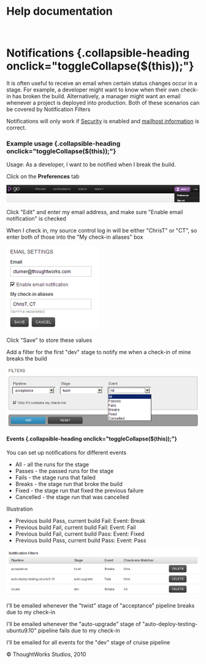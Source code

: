 Help documentation
==================

 

Notifications {.collapsible-heading onclick="toggleCollapse($(this));"}
=============

It is often useful to receive an email when certain status changes occur
in a stage. For example, a developer might want to know when their own
check-in has broken the build. Alternatively, a manager might want an
email whenever a project is deployed into production. Both of these
scenarios can be covered by Notification Filters

Notifications will only work if [Security](../configuration/dev_authentication.html) is
enabled and [mailhost information](admin_mailhost_info.html) is correct.

### Example usage {.collapsible-heading onclick="toggleCollapse($(this));"}

Usage: As a developer, I want to be notified when I break the build.

Click on the **Preferences** tab

![](../resources/images/cruise/topnav_preferences.png)

Click "Edit" and enter my email address, and make sure "Enable email
notification" is checked

When I check in, my source control log in will be either "ChrisT" or
"CT", so enter both of those into the "My check-in aliases" box

![](../resources/images/cruise/dev/notifications/3_email_and_matcher.png)

Click "Save" to store these values

Add a filter for the first "dev" stage to notify me when a check-in of
mine breaks the build

![](../resources/images/cruise/dev/notifications/4_add_filter.png)

#### Events {.collapsible-heading onclick="toggleCollapse($(this));"}

You can set up notifications for different events

-   All - all the runs for the stage
-   Passes - the passed runs for the stage
-   Fails - the stage runs that failed
-   Breaks - the stage run that broke the build
-   Fixed - the stage run that fixed the previous failure
-   Cancelled - the stage run that was cancelled

Illustration

-   Previous build Pass, current build Fail: Event: Break
-   Previous build Fail, current build Fail: Event: Fail
-   Previous build Fail, current build Pass: Event: Fixed
-   Previous build Pass, current build Pass: Event: Pass

![](../resources/images/cruise/dev/notifications/5_added_filter.png)

I'll be emailed whenever the "twist" stage of "acceptance" pipeline
breaks due to my check-in

I'll be emailed whenever the "auto-upgrade" stage of
"auto-deploy-testing-ubuntu9.10" pipeline fails due to my check-in

I'll be emailed for all events for the "dev" stage of cruise pipeline





© ThoughtWorks Studios, 2010


